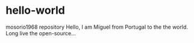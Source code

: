 # hello-world
mosorio1968 repository
Hello,
I am Miguel from Portugal to the the world.
Long live the open-source...

